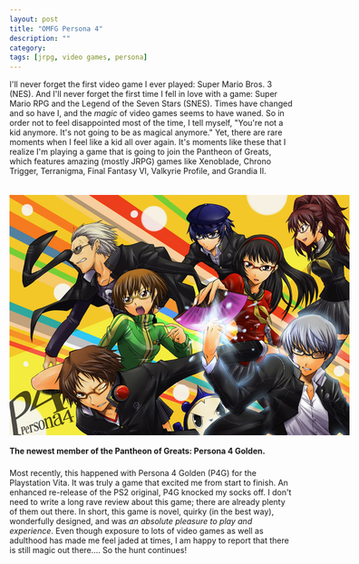 ```yaml
---
layout: post
title: "OMFG Persona 4"
description: ""
category: 
tags: [jrpg, video games, persona]
---
```


I'll never forget the first video game I ever played: Super Mario Bros. 3 (NES). And I'll never forget the first time I fell in love with a game: Super Mario RPG and the Legend of the Seven Stars (SNES). Times have changed and so have I, and the *magic* of video games seems to have waned. So in order not to feel disappointed most of the time, I tell myself, "You're not a kid anymore. It's not going to be as magical anymore." Yet, there are rare moments when I feel like a kid all over again. It's moments like these that I realize I'm playing a game that is going to join the Pantheon of Greats, which features amazing (mostly JRPG) games like Xenoblade, Chrono Trigger, Terranigma, Final Fantasy VI, Valkyrie Profile, and Grandia II.

<div>
	<img class="rounded-corners" style="max-width: 600px; border: 0px; margin-top: 20px;" src="/assets/images/posts/2014-01-12/p4.jpg"/>
	<p class="caption-text" style="line-height: 1.5em; margin-bottom: 20px;"><b>The newest member of the Pantheon of Greats: Persona 4 Golden.</b></p>
</div>

Most recently, this happened with Persona 4 Golden (P4G) for the Playstation Vita. It was truly a game that excited me from start to finish. An enhanced re-release of the PS2 original, P4G knocked my socks off. I don't need to write a long rave review about this game; there are already plenty of them out there. In short, this game is novel, quirky (in the best way), wonderfully designed, and was *an absolute pleasure to play and experience*. Even though exposure to lots of video games as well as adulthood has made me feel jaded at times, I am happy to report that there is still magic out there.... So the hunt continues!